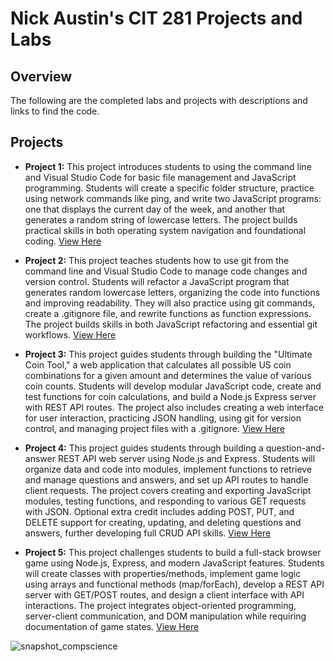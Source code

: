 # Nick Austin's CIT 281 Projects and Labs

## Overview
The following are the completed labs and projects with descriptions and links to find the code. 

## Projects
- **Project 1:** This project introduces students to using the command line and Visual Studio Code for basic file management and JavaScript programming. Students will create a specific folder structure, practice using network commands like ping, and write two JavaScript programs: one that displays the current day of the week, and another that generates a random string of lowercase letters. The project builds practical skills in both operating system navigation and foundational coding. [View Here](https://github.com/nickaust/p1.git)

- **Project 2:** This project teaches students how to use git from the command line and Visual Studio Code to manage code changes and version control. Students will refactor a JavaScript program that generates random lowercase letters, organizing the code into functions and improving readability. They will also practice using git commands, create a .gitignore file, and rewrite functions as function expressions. The project builds skills in both JavaScript refactoring and essential git workflows. [View Here](https://github.com/nickaust/p2.git)

- **Project 3:** This project guides students through building the "Ultimate Coin Tool," a web application that calculates all possible US coin combinations for a given amount and determines the value of various coin counts. Students will develop modular JavaScript code, create and test functions for coin calculations, and build a Node.js Express server with REST API routes. The project also includes creating a web interface for user interaction, practicing JSON handling, using git for version control, and managing project files with a .gitignore. [View Here](https://github.com/nickaust/p3.git)

- **Project 4:** This project guides students through building a question-and-answer REST API web server using Node.js and Express. Students will organize data and code into modules, implement functions to retrieve and manage questions and answers, and set up API routes to handle client requests. The project covers creating and exporting JavaScript modules, testing functions, and responding to various GET requests with JSON. Optional extra credit includes adding POST, PUT, and DELETE support for creating, updating, and deleting questions and answers, further developing full CRUD API skills. [View Here](https://github.com/nickaust/p4.git)

- **Project 5:** This project challenges students to build a full-stack browser game using Node.js, Express, and modern JavaScript features. Students will create classes with properties/methods, implement game logic using arrays and functional methods (map/forEach), develop a REST API server with GET/POST routes, and design a client interface with API interactions. The project integrates object-oriented programming, server-client communication, and DOM manipulation while requiring documentation of game states. [View Here](https://github.com/nickaust/p5.git)


![snapshot_compscience](https://github.com/user-attachments/assets/a56fb1b9-6a60-44b2-a91d-de30c949ad97)

